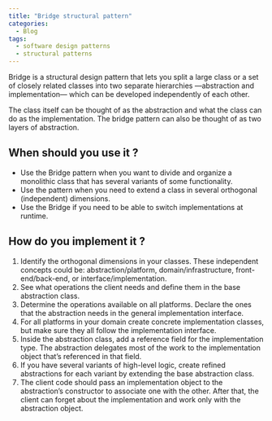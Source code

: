 ```yaml
---
title: "Bridge structural pattern"
categories:
  - Blog
tags:
  - software design patterns
  - structural patterns
---
```


Bridge is a structural design pattern that lets you split a large class or a set of closely related classes into two separate hierarchies —abstraction and implementation— which can be developed independently of each other.

The class itself can be thought of as the abstraction and what the class can do as the implementation. The bridge pattern can also be thought of as two layers of abstraction.

<h2>When should you use it ? </h2>

<ul>
<li>Use the Bridge pattern when you want to divide and organize a monolithic class that has several variants of some functionality.</li>

<li>Use the pattern when you need to extend a class in several orthogonal (independent) dimensions.</li>

<li>Use the Bridge if you need to be able to switch implementations at runtime.</li>
</ul>

<h2> How do you implement it ? </h2>

<ol>

<li>Identify the orthogonal dimensions in your classes. These independent concepts could be: abstraction/platform, domain/infrastructure, front-end/back-end, or interface/implementation.</li>

<li>See what operations the client needs and define them in the base abstraction class.</li>

<li>Determine the operations available on all platforms. Declare the ones that the abstraction needs in the general implementation interface.</li>

<li>For all platforms in your domain create concrete implementation classes, but make sure they all follow the implementation interface.</li>

<li>Inside the abstraction class, add a reference field for the implementation type. The abstraction delegates most of the work to the implementation object that’s referenced in that field.</li>

<li>If you have several variants of high-level logic, create refined abstractions for each variant by extending the base abstraction class.</li>

<li>The client code should pass an implementation object to the abstraction’s constructor to associate one with the other. After that, the client can forget about the implementation and work only with the abstraction object.</li>
</ol>


